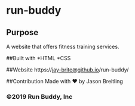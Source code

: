 # run-buddy

## Purpose
A website that offers fitness training services.

##Built with
*HTML
*CSS

##Website
https://jay-brite@github.io/run-buddy/

##Contribution
Made with ❤️ by Jason Breitling

### ©️2019 Run Buddy, Inc 
